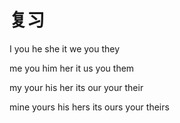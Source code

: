 # 复习

I you he she it we you they

me you him her it us you them

my your his her its our your their

mine yours his hers its ours your theirs
